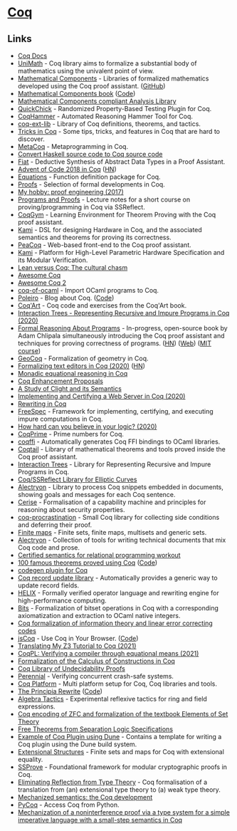 # [Coq](https://coq.inria.fr/)

## Links

- [Coq Docs](https://coq.inria.fr/distrib/current/refman/index.html)
- [UniMath](https://github.com/UniMath/UniMath) - Coq library aims to formalize a substantial body of mathematics using the univalent point of view.
- [Mathematical Components](https://math-comp.github.io/) - Libraries of formalized mathematics developed using the Coq proof assistant. ([GitHub](https://github.com/math-comp))
- [Mathematical Components book](https://math-comp.github.io/mcb/) ([Code](https://github.com/math-comp/mcb))
- [Mathematical Components compliant Analysis Library](https://github.com/math-comp/analysis)
- [QuickChick](https://github.com/QuickChick/QuickChick) - Randomized Property-Based Testing Plugin for Coq.
- [CoqHammer](https://github.com/lukaszcz/coqhammer) - Automated Reasoning Hammer Tool for Coq.
- [coq-ext-lib](https://github.com/coq-ext-lib/coq-ext-lib) - Library of Coq definitions, theorems, and tactics.
- [Tricks in Coq](https://github.com/tchajed/coq-tricks) - Some tips, tricks, and features in Coq that are hard to discover.
- [MetaCoq](https://github.com/MetaCoq/metacoq) - Metaprogramming in Coq.
- [Convert Haskell source code to Coq source code](https://github.com/antalsz/hs-to-coq)
- [Fiat](https://github.com/mit-plv/fiat) - Deductive Synthesis of Abstract Data Types in a Proof Assistant.
- [Advent of Code 2018 in Coq](https://github.com/Lysxia/advent-of-coq-2018) ([HN](https://news.ycombinator.com/item?id=19194497))
- [Equations](https://github.com/mattam82/Coq-Equations) - Function definition package for Coq.
- [Proofs](https://github.com/stepchowfun/proofs) - Selection of formal developments in Coq.
- [My hobby: proof engineering (2017)](https://www.stephanboyer.com/post/134/my-hobby-proof-engineering)
- [Programs and Proofs](https://github.com/ilyasergey/pnp) - Lecture notes for a short course on proving/programming in Coq via SSReflect.
- [CoqGym](https://github.com/princeton-vl/CoqGym) - Learning Environment for Theorem Proving with the Coq proof assistant.
- [Kami](https://github.com/sifive/Kami) - DSL for designing Hardware in Coq, and the associated semantics and theorems for proving its correctness.
- [PeaCoq](https://github.com/Ptival/PeaCoq) - Web-based front-end to the Coq proof assistant.
- [Kami](https://github.com/mit-plv/kami) - Platform for High-Level Parametric Hardware Specification and its Modular Verification.
- [Lean versus Coq: The cultural chasm](https://artagnon.com/articles/leancoq#main)
- [Awesome Coq](https://github.com/uhub/awesome-coq)
- [Awesome Coq 2](https://github.com/coq-community/awesome-coq)
- [coq-of-ocaml](https://github.com/clarus/coq-of-ocaml) - Import OCaml programs to Coq.
- [Poleiro](http://poleiro.info/) - Blog about Coq. ([Code](https://github.com/arthuraa/poleiro))
- [Coq'Art](https://github.com/coq-community/coq-art) - Coq code and exercises from the Coq'Art book.
- [Interaction Trees - Representing Recursive and Impure Programs in Coq (2020)](https://poisson.chat/popl20/itrees.pdf)
- [Formal Reasoning About Programs](https://github.com/achlipala/frap) - In-progress, open-source book by Adam Chlipala simultaneously introducing the Coq proof assistant and techniques for proving correctness of programs. ([HN](https://news.ycombinator.com/item?id=21921795)) ([Web](http://adam.chlipala.net/frap/)) ([MIT course](https://frap.csail.mit.edu/main))
- [GeoCoq](https://github.com/GeoCoq/GeoCoq) - Formalization of geometry in Coq.
- [Formalizing text editors in Coq (2020)](https://arxiv.org/abs/2006.03525) ([HN](https://news.ycombinator.com/item?id=23454629))
- [Monadic equational reasoning in Coq](https://github.com/affeldt-aist/monae)
- [Coq Enhancement Proposals](https://github.com/coq/ceps)
- [A Study of Clight and its Semantics](https://soap.coffee/~lthms/posts/ClightIntroduction.html)
- [Implementing and Certifying a Web Server in Coq (2020)](https://soap.coffee/~lthms/posts/MiniHTTPServer.html)
- [Rewriting in Coq](https://soap.coffee/~lthms/posts/RewritingInCoq.html)
- [FreeSpec](https://github.com/ANSSI-FR/FreeSpec) - Framework for implementing, certifying, and executing impure computations in Coq.
- [How hard can you believe in your logic? (2020)](http://c9x.me/articles/trust/)
- [CoqPrime](https://github.com/thery/coqprime) - Prime numbers for Coq.
- [coqffi](https://github.com/coq-community/coqffi) - Automatically generates Coq FFI bindings to OCaml libraries.
- [Coqtail](https://github.com/coq-community/coqtail-math) - Library of mathematical theorems and tools proved inside the Coq proof assistant.
- [Interaction Trees](https://github.com/DeepSpec/InteractionTrees) - Library for Representing Recursive and Impure Programs in Coq.
- [Coq/SSReflect Library for Elliptic Curves](https://github.com/strub/elliptic-curves-ssr)
- [Alectryon](https://github.com/cpitclaudel/alectryon) - Library to process Coq snippets embedded in documents, showing goals and messages for each Coq sentence.
- [Cerise](https://github.com/logsem/cerise) - Formalisation of a capability machine and principles for reasoning about security properties.
- [coq-procrastination](https://github.com/Armael/coq-procrastination) - Small Coq library for collecting side conditions and deferring their proof.
- [Finite maps](https://github.com/math-comp/finmap) - Finite sets, finite maps, multisets and generic sets.
- [Alectryon](https://github.com/cpitclaudel/alectryon) - Collection of tools for writing technical documents that mix Coq code and prose.
- [Certified semantics for relational programming workout](https://github.com/dboulytchev/miniKanren-coq)
- [100 famous theorems proved using Coq](https://madiot.fr/coq100/) ([Code](https://github.com/coq-community/coq100))
- [codegen plugin for Coq](https://github.com/akr/codegen)
- [Coq record update library](https://github.com/tchajed/coq-record-update) - Automatically provides a generic way to update record fields.
- [HELIX](https://github.com/vzaliva/helix) - Formally verified operator language and rewriting engine for high-performance computing.
- [Bits](https://github.com/coq-community/bits) - Formalization of bitset operations in Coq with a corresponding axiomatization and extraction to OCaml native integers.
- [Coq formalization of information theory and linear error correcting codes](https://github.com/affeldt-aist/infotheo)
- [jsCoq](https://jscoq.github.io/) - Use Coq in Your Browser. ([Code](https://github.com/jscoq/jscoq))
- [Translating My Z3 Tutorial to Coq (2021)](https://www.philipzucker.com/translating-z3-to-coq/)
- [CoqPL: Verifying a compiler through equational means (2021)](https://www.youtube.com/watch?v=Qj8dGo010zI)
- [Formalization of the Calculus of Constructions in Coq](https://github.com/coq-contribs/coq-in-coq)
- [Coq Library of Undecidability Proofs](https://github.com/uds-psl/coq-library-undecidability)
- [Perennial](https://github.com/mit-pdos/perennial) - Verifying concurrent crash-safe systems.
- [Coq Platform](https://github.com/coq/platform) - Multi platform setup for Coq, Coq libraries and tools.
- [The Principia Rewrite](https://www.principiarewrite.com/) ([Code](https://github.com/LogicalAtomist/principia))
- [Algebra Tactics](https://github.com/math-comp/algebra-tactics) - Experimental reflexive tactics for ring and field expressions.
- [Coq encoding of ZFC and formalization of the textbook Elements of Set Theory](https://github.com/choukh/Set-Theory)
- [Free Theorems from Separation Logic Specifications](https://github.com/logsem/free-theorems-sl)
- [Example of Coq Plugin using Dune](https://github.com/ejgallego/coq-plugin-template) - Contains a template for writing a Coq plugin using the Dune build system.
- [Extensional Structures](https://github.com/arthuraa/extructures) - Finite sets and maps for Coq with extensional equality.
- [SSProve](https://github.com/SSProve/ssprove) - Foundational framework for modular cryptographic proofs in Coq.
- [Eliminating Reflection from Type Theory](https://github.com/TheoWinterhalter/ett-to-wtt) - Coq formalisation of a translation from (an) extensional type theory to (a) weak type theory.
- [Mechanized semantics: the Coq development](https://github.com/xavierleroy/cdf-mech-sem)
- [PyCoq](https://github.com/ejgallego/pycoq) - Access Coq from Python.
- [Mechanization of a noninterference proof via a type system for a simple imperative language with a small-step semantics in Coq](https://github.com/aslanix/SmallStepNI)
